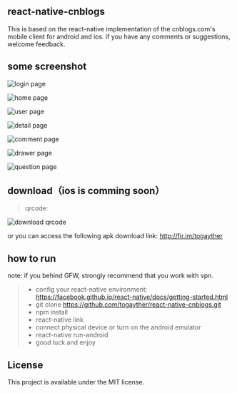 ## react-native-cnblogs

This is based on the react-native implementation of the cnblogs.com's mobile client for android and ios. if you have any comments or suggestions, welcome feedback.

## some screenshot

![login page ](http://123.56.135.166/cnblog/public/img/screenshot_new/login_360.png)

![home page ](http://123.56.135.166/cnblog/public/img/screenshot_new/home_360.png)

![user page ](http://123.56.135.166/cnblog/public/img/screenshot_new/user_360.png)

![detail page](http://123.56.135.166/cnblog/public/img/screenshot_new/post_360.png)

![comment page](http://123.56.135.166/cnblog/public/img/screenshot_new/comment_360.png)

![drawer page](http://123.56.135.166/cnblog/public/img/screenshot_new/drawer_360.png)

![question page](http://123.56.135.166/cnblog/public/img/screenshot_new/question_360.png)

## download（ios is comming soon）
> qrcode: 

![download qrcode](http://123.56.135.166/cnblog/public/img/qrcode/cnblogs_v3.0.0.png?v=3.0.0)

or you can access the following apk download link: http://fir.im/togayther

## how to run
note: if you behind GFW, strongly recommend that you work with vpn.

>* config your react-native environment: https://facebook.github.io/react-native/docs/getting-started.html
>* git clone https://github.com/togayther/react-native-cnblogs.git
>* npm install
>* react-native link
>* connect physical device or turn on the android emulator
>* react-native run-android
>* good luck and enjoy

## License
This project is available under the MIT license.
